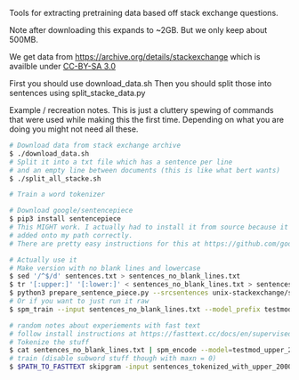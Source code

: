 Tools for extracting pretraining data based off stack exchange questions.

Note after downloading this expands to ~2GB. But we only keep
about 500MB.

We get data from https://archive.org/details/stackexchange
which is availble under [CC-BY-SA 3.0](https://creativecommons.org/licenses/by-sa/3.0/)

First you should use download_data.sh
Then you should split those into sentences using split_stacke_data.py

Example / recreation notes.
This is just a cluttery spewing of commands that were used while making this 
the first time.
Depending on what you are doing you might not need all these.
```bash
# Download data from stack exchange archive
$ ./download_data.sh
# Split it into a txt file which has a sentence per line 
# and an empty line between documents (this is like what bert wants)
$ ./split_all_stacke.sh

# Train a word tokenizer

# Download google/sentencepiece
$ pip3 install sentencepiece
# This MIGHT work. I actually had to install it from source because it wasn't getting
# added onto my path correctly.
# There are pretty easy instructions for this at https://github.com/google/sentencepiece

# Actually use it
# Make version with no blank lines and lowercase
$ sed '/^$/d' sentences.txt > sentences_no_blank_lines.txt
$ tr '[:upper:]' '[:lower:]' < sentences_no_blank_lines.txt > sentences_lower.txt
$ python3 prepare_sentence_piece.py --srcsentences unix-stackexchange/sentences_lower.txt --outfile unix_vocab.txt -n 3000
# Or if you want to just run it raw
$ spm_train --input sentences_no_blank_lines.txt --model_prefix testmod --vocab_size 1000 --num_threads 8 --max_sentence_length 6000k

# random notes about experiements with fast text
# follow install instructions at https://fasttext.cc/docs/en/supervised-tutorial.html
# Tokenize the stuff
$ cat sentences_no_blank_lines.txt | spm_encode --model=testmod_upper_2000.model > sentences_tokenized_with_upper_2000.txt
# train (disable subword stuff though with maxn = 0)
$ $PATH_TO_FASTTEXT skipgram -input sentences_tokenized_with_upper_2000.txt -output fasttext/m3 -thread 8 -maxn 0


```
